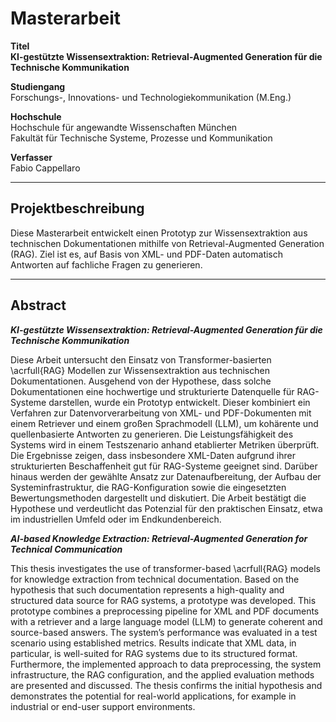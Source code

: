 # Masterarbeit

**Titel**  
**KI-gestützte Wissensextraktion: Retrieval-Augmented Generation für die Technische Kommunikation**

**Studiengang**  
Forschungs-, Innovations- und Technologiekommunikation (M.Eng.)

**Hochschule**  
Hochschule für angewandte Wissenschaften München  
Fakultät für Technische Systeme, Prozesse und Kommunikation

**Verfasser**  
Fabio Cappellaro

---
## Projektbeschreibung
Diese Masterarbeit entwickelt einen Prototyp zur Wissensextraktion aus technischen Dokumentationen mithilfe von Retrieval-Augmented Generation (RAG). Ziel ist es, auf Basis von XML- und PDF-Daten automatisch Antworten auf fachliche Fragen zu generieren.

---

## Abstract

***KI-gestützte Wissensextraktion: Retrieval-Augmented Generation für die Technische Kommunikation***

Diese Arbeit untersucht den Einsatz von Transformer-basierten \acrfull{RAG} Modellen zur Wissensextraktion aus technischen Dokumentationen. Ausgehend von der Hypothese, dass solche Dokumentationen eine hochwertige und strukturierte Datenquelle für RAG-Systeme darstellen, wurde ein Prototyp entwickelt. Dieser kombiniert ein Verfahren zur Datenvorverarbeitung von XML- und PDF-Dokumenten mit einem Retriever und einem großen Sprachmodell (LLM), um kohärente und quellenbasierte Antworten zu generieren.
Die Leistungsfähigkeit des Systems wird in einem Testszenario anhand etablierter Metriken überprüft. Die Ergebnisse zeigen, dass insbesondere XML-Daten aufgrund ihrer strukturierten Beschaffenheit gut für RAG-Systeme geeignet sind. Darüber hinaus werden der gewählte Ansatz zur Datenaufbereitung, der Aufbau der Systeminfrastruktur, die RAG-Konfiguration sowie die eingesetzten Bewertungsmethoden dargestellt und diskutiert. Die Arbeit bestätigt die Hypothese und verdeutlicht das Potenzial für den praktischen Einsatz, etwa im industriellen Umfeld oder im Endkundenbereich.


***AI-based Knowledge Extraction: Retrieval-Augmented Generation for Technical Communication***

This thesis investigates the use of transformer-based \acrfull{RAG} models for knowledge extraction from technical documentation. Based on the hypothesis that such documentation represents a high-quality and structured data source for RAG systems, a prototype was developed. This prototype combines a preprocessing pipeline for XML and PDF documents with a retriever and a large language model (LLM) to generate coherent and source-based answers.
The system’s performance was evaluated in a test scenario using established metrics. Results indicate that XML data, in particular, is well-suited for RAG systems due to its structured format.
Furthermore, the implemented approach to data preprocessing, the system infrastructure, the RAG configuration, and the applied evaluation methods are presented and discussed. The thesis confirms the initial hypothesis and demonstrates the potential for real-world applications, for example in industrial or end-user support environments.
